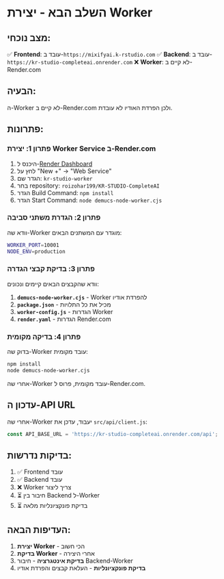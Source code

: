 # השלב הבא - יצירת Worker

## מצב נוכחי:
✅ **Frontend**: עובד ב-`https://mixifyai.k-rstudio.com`
✅ **Backend**: עובד ב-`https://kr-studio-completeai.onrender.com`
❌ **Worker**: לא קיים ב-Render.com

## הבעיה:
ה-Worker לא קיים ב-Render.com ולכן הפרדת האודיו לא עובדת.

## פתרונות:

### פתרון 1: יצירת Worker Service ב-Render.com
1. היכנס ל-[Render Dashboard](https://dashboard.render.com)
2. לחץ על "New +" → "Web Service"
3. הגדר שם: `kr-studio-worker`
4. בחר repository: `roizohar199/KR-STUDIO-CompleteAI`
5. הגדר Build Command: `npm install`
6. הגדר Start Command: `node demucs-node-worker.cjs`

### פתרון 2: הגדרת משתני סביבה
וודא שה-Worker מוגדר עם המשתנים הבאים:

```bash
WORKER_PORT=10001
NODE_ENV=production
```

### פתרון 3: בדיקת קבצי הגדרה
וודא שהקבצים הבאים קיימים ונכונים:

1. **`demucs-node-worker.cjs`** - Worker להפרדת אודיו
2. **`package.json`** - מכיל את כל התלויות
3. **`worker-config.js`** - הגדרות Worker
4. **`render.yaml`** - הגדרות Render.com

### פתרון 4: בדיקה מקומית
בדוק שה-Worker עובד מקומית:

```bash
npm install
node demucs-node-worker.cjs
```

אחרי שה-Worker עובד מקומית, פרוס ל-Render.com.

## עדכון ה-API URL
אחרי שה-Worker יעבוד, עדכן את `src/api/client.js`:

```javascript
const API_BASE_URL = 'https://kr-studio-completeai.onrender.com/api';
```

## בדיקות נדרשות:
1. ✅ Frontend עובד
2. ✅ Backend עובד
3. ❌ Worker צריך ליצור
4. ⏳ חיבור בין Backend ל-Worker
5. ⏳ בדיקת פונקציונליות מלאה

## העדיפות הבאה:
1. **יצירת Worker** - הכי חשוב
2. **בדיקת Worker** - אחרי היצירה
3. **בדיקת אינטגרציה** - חיבור Backend-Worker
4. **בדיקת פונקציונליות** - העלאת קבצים והפרדת אודיו 